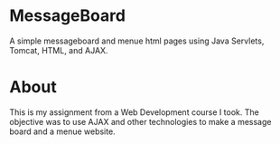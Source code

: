 # MessageBoard
A simple messageboard and menue html pages using Java Servlets, Tomcat, HTML, and AJAX.

# About
This is my assignment from a Web Development course I took. The objective was to use AJAX and other technologies to make a message board and a menue website.
